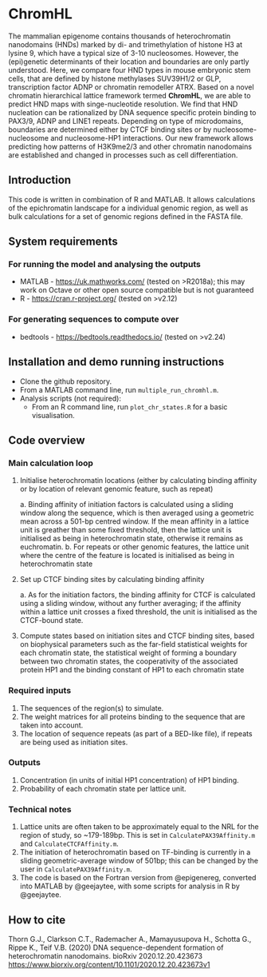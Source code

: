# ChromHL

The mammalian epigenome contains thousands of heterochromatin nanodomains (HNDs) marked by di- and trimethylation of histone H3 at lysine 9, which have a typical size of 3-10 nucleosomes. However, the (epi)genetic determinants of their location and boundaries are only partly understood. Here, we compare four HND types in mouse embryonic stem cells, that are defined by histone methylases SUV39H1/2 or GLP, transcription factor ADNP or chromatin remodeller ATRX. Based on a novel chromatin hierarchical lattice framework termed **ChromHL**, we are able to predict HND maps with singe-nucleotide resolution. We find that HND nucleation can be rationalized by DNA sequence specific protein binding to PAX3/9, ADNP and LINE1 repeats. Depending on type of microdomains, boundaries are determined either by CTCF binding sites or by nucleosome-nucleosome and nucleosome-HP1 interactions. Our new framework allows predicting how patterns of H3K9me2/3 and other chromatin nanodomains are established and changed in processes such as cell differentiation.

## Introduction

This code is written in combination of R and MATLAB. It allows calculations of the epichromatin landscape for a individual genomic region, as well as bulk calculations for a set of genomic regions defined in the FASTA file.

## System requirements
### For running the model and analysing the outputs
- MATLAB - https://uk.mathworks.com/ (tested on >R2018a); this may work on Octave or other open source compatible but is not guaranteed 
- R - https://cran.r-project.org/ (tested on >v2.12)
### For generating sequences to compute over
- bedtools - https://bedtools.readthedocs.io/ (tested on >v2.24)

## Installation and demo running instructions
- Clone the github repository.
- From a MATLAB command line, run ````multiple_run_chromhl.m````.
- Analysis scripts (not required):
    - From an R command line, run ````plot_chr_states.R```` for a basic visualisation.
    
## Code overview
### Main calculation loop
 
1. Initialise heterochromatin locations (either by calculating binding affinity or by location of relevant genomic feature, such as repeat)

    a. Binding affinity of initiation factors is calculated using a sliding window along the sequence, which is then averaged using a geometric mean across a 501-bp centred window. If the mean affinity in a lattice unit is greather than some fixed threshold, then the lattice unit is initialised as being in heterochromatin state, otherwise it remains as euchromatin.
    b. For repeats or other genomic features, the lattice unit where the centre of the feature is located is initialised as being in heterochromatin state
2. Set up CTCF binding sites by calculating binding affinity

    a. As for the initiation factors, the binding affinity for CTCF is calculated using a sliding window, without any further averaging; if the affinity within a lattice unit crosses a fixed threshold, the unit is initialised as the CTCF-bound state.
3. Compute states based on initiation sites and CTCF binding sites, based on biophysical parameters such as the far-field statistical weights for each chromatin state, the statistical weight of forming a boundary between two chromatin states, the cooperativity of the associated protein HP1 and the binding constant of HP1 to each chromatin state


### Required inputs

1. The sequences of the region(s) to simulate.
2. The weight matrices for all proteins binding to the sequence that are taken into account.
3. The location of sequence repeats (as part of a BED-like file), if repeats are being used as initiation sites.

### Outputs

1. Concentration (in units of initial HP1 concentration) of HP1 binding.
2. Probability of each chromatin state per lattice unit.

### Technical notes

1. Lattice units are often taken to be approximately equal to the NRL for the region of study, so ~179-189bp. This is set in ````CalculatePAX39Affinity.m```` and ````CalculateCTCFAffinity.m````.
2. The initiation of heterochromatin based on TF-binding is currently in a sliding geometric-average window of 501bp; this can be changed by the user in ````CalculatePAX39Affinity.m````.
3. The code is based on the Fortran version from @epigenereg, converted into MATLAB by @geejaytee, with some scripts for analysis in R by @geejaytee.

## How to cite

Thorn G.J., Clarkson C.T., Rademacher A., Mamayusupova H., Schotta G., Rippe K., Teif V.B. (2020) DNA sequence-dependent formation of heterochromatin nanodomains. bioRxiv 2020.12.20.423673 https://www.biorxiv.org/content/10.1101/2020.12.20.423673v1

